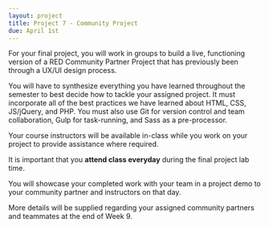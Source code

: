 ```yaml
---
layout: project
title: Project 7 - Community Project
due: April 1st
---
```


For your final project, you will work in groups to build a live, functioning version of a RED Community Partner Project that has previously been through a UX/UI design process.

You will have to synthesize everything you have learned throughout the semester to best decide how to tackle your assigned project. It must incorporate all of the best practices we have learned about HTML, CSS, JS/jQuery, and PHP. You must also use Git for version control and team collaboration, Gulp for task-running, and Sass as a pre-processor.

Your course instructors will be available in-class while you work on your project to provide assistance where required.

It is important that you **attend class everyday** during the final project lab time.

You will showcase your completed work with your team in a project demo to your community partner and instructors on that day.

More details will be supplied regarding your assigned community partners and teammates at the end of Week 9.
